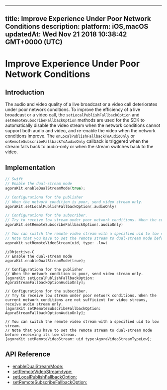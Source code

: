 
---
title: Improve Experience Under Poor Network Conditions
description: 
platform: iOS,macOS
updatedAt: Wed Nov 21 2018 10:38:42 GMT+0000 (UTC)
---
# Improve Experience Under Poor Network Conditions
## Introduction

The audio and video quality of a live broadcast or a video call deteriorates under poor network conditions. To improve the efficiency of a live broadcast or a video call, the `setLocalPublishFallbackOption` and `setRemoteSubscribeFallbackOption` methods are used for the SDK to automatically disable the video stream when the network conditions cannot support both audio and video, and re-enable the video when the network conditions improve. The `onLocalPublishFallbackToAudioOnly` or `onRemoteSubscribeFallbackToAudioOnly` callback is triggered when the stream falls back to audio-only or when the stream switches back to the video.

## Implementation


```swift
// Swift
// Enable the dual-stream mode
agoraKit.enableDualStreamMode(true);

// Configurationa for the publisher
// When the network condition is poor, send video stream only. 
agoraKit.setLocalPublishFallbackOption(.audioOnly)

// Configurations for the subscriber.
// Try to receive low stream under poor network conditions. When the current network conditions are not sufficient for video streams, receive audio stream only. 
agoraKit.setRemoteSubscribeFallbackOption(.audioOnly)

// You can switch the remote video stream with a specified uid to low stream. 
// Note that you have to set the remote stream to dual-stream mode before receiving its low stream. 
agoraKit.setRemoteVideoStream(uid, type: .low)
```

```oc
//Objective-C
// Enable the dual-stream mode
agoraKit.enableDualStreamMode(true);

// Configurationa for the publisher
// When the network condition is poor, send video stream only. 
[agoraKit setLocalPublishFallbackOption: AgoraStreamFallbackOptionAudioOnly];

// Configurations for the subscriber.
// Try to receive low stream under poor network conditions. When the current network conditions are not sufficient for video streams, receive audio stream only. 
[agoraKit setRemoteSubscribeFallbackOption: AgoraStreamFallbackOptionAudioOnly];

// You can switch the remote video stream with a specified uid to low stream. 
// Note that you have to set the remote stream to dual-stream mode before receiving its low stream. 
[agoraKit setRemoteVideoStream: uid type:AgoraVideoStreamTypeLow];
```

## API Reference

- [enableDualStreamMode:](https://docs.agora.io/en/Video/API%20Reference/oc/Classes/AgoraRtcEngineKit.html#//api/name/enableDualStreamMode:)
- [setRemoteVideoStream:type:](https://docs.agora.io/en/Video/API%20Reference/oc/Classes/AgoraRtcEngineKit.html#//api/name/setRemoteVideoStream:type:)
- [setLocalPublishFallbackOption:](https://docs.agora.io/en/Video/API%20Reference/oc/Classes/AgoraRtcEngineKit.html#//api/name/setLocalPublishFallbackOption:)
- [setRemoteSubscribeFallbackOption:](https://docs.agora.io/en/Video/API%20Reference/oc/Classes/AgoraRtcEngineKit.html#//api/name/setRemoteSubscribeFallbackOption:)



